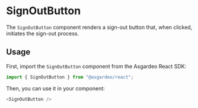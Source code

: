 <!--
 * Copyright (c) 2024, WSO2 LLC. (https://www.wso2.com).
 *
 * WSO2 LLC. licenses this file to you under the Apache License,
 * Version 2.0 (the "License"); you may not use this file except
 * in compliance with the License.
 * You may obtain a copy of the License at
 *
 *     http://www.apache.org/licenses/LICENSE-2.0
 *
 * Unless required by applicable law or agreed to in writing,
 * software distributed under the License is distributed on an
 * "AS IS" BASIS, WITHOUT WARRANTIES OR CONDITIONS OF ANY
 * KIND, either express or implied. See the License for the
 * specific language governing permissions and limitations
 * under the License.
-->

# SignOutButton

The `SignOutButton` component renders a sign-out button that, when clicked, initiates the sign-out process.

## Usage

First, import the `SignOutButton` component from the Asgardeo React SDK:

```ts
import { SignOutButton } from "@asgardeo/react";
```

Then, you can use it in your component:

```ts
<SignOutButton />
```
